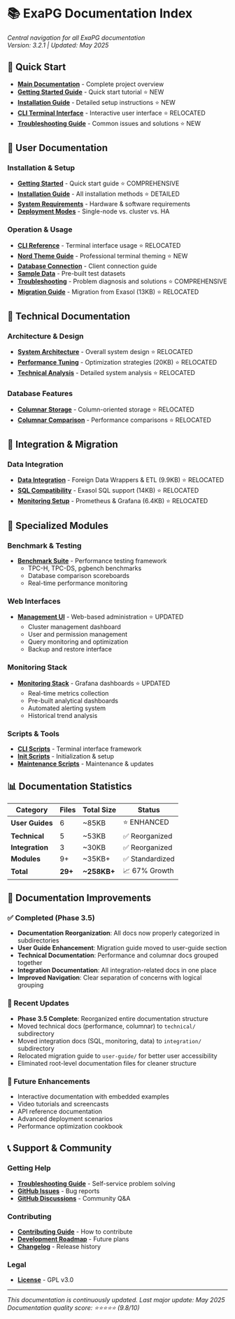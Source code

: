# 📚 ExaPG Documentation Index

*Central navigation for all ExaPG documentation*  
*Version: 3.2.1 | Updated: May 2025*

## 🚀 Quick Start

- **[Main Documentation](../README.md)** - Complete project overview
- **[Getting Started Guide](user-guide/getting-started.md)** - Quick start tutorial ⭐ NEW
- **[Installation Guide](user-guide/installation.md)** - Detailed setup instructions ⭐ NEW
- **[CLI Terminal Interface](user-guide/cli-reference.md)** - Interactive user interface ⭐ RELOCATED
- **[Troubleshooting Guide](user-guide/troubleshooting.md)** - Common issues and solutions ⭐ NEW

## 📖 User Documentation

### Installation & Setup
- **[Getting Started](user-guide/getting-started.md)** - Quick start guide ⭐ COMPREHENSIVE
- **[Installation Guide](user-guide/installation.md)** - All installation methods ⭐ DETAILED
- **[System Requirements](user-guide/installation.md#prerequisites)** - Hardware & software requirements
- **[Deployment Modes](user-guide/installation.md#deployment-modes)** - Single-node vs. cluster vs. HA

### Operation & Usage
- **[CLI Reference](user-guide/cli-reference.md)** - Terminal interface usage ⭐ RELOCATED
- **[Nord Theme Guide](user-guide/nord-theme-guide.md)** - Professional terminal theming ⭐ NEW
- **[Database Connection](user-guide/getting-started.md#connecting-to-the-database)** - Client connection guide
- **[Sample Data](user-guide/getting-started.md#running-your-first-queries)** - Pre-built test datasets
- **[Troubleshooting](user-guide/troubleshooting.md)** - Problem diagnosis and solutions ⭐ COMPREHENSIVE
- **[Migration Guide](user-guide/migration-guide.md)** - Migration from Exasol (13KB) ⭐ RELOCATED

## 🔧 Technical Documentation

### Architecture & Design
- **[System Architecture](technical/architecture.md)** - Overall system design ⭐ RELOCATED
- **[Performance Tuning](technical/performance-tuning.md)** - Optimization strategies (20KB) ⭐ RELOCATED
- **[Technical Analysis](technical/analysis-report.md)** - Detailed system analysis ⭐ RELOCATED

### Database Features
- **[Columnar Storage](technical/columnar-storage.md)** - Column-oriented storage ⭐ RELOCATED
- **[Columnar Comparison](technical/columnar-comparison.md)** - Performance comparisons ⭐ RELOCATED

## 🔗 Integration & Migration

### Data Integration
- **[Data Integration](integration/data-integration.md)** - Foreign Data Wrappers & ETL (9.9KB) ⭐ RELOCATED
- **[SQL Compatibility](integration/sql-compatibility.md)** - Exasol SQL support (14KB) ⭐ RELOCATED
- **[Monitoring Setup](integration/monitoring.md)** - Prometheus & Grafana (6.4KB) ⭐ RELOCATED

## 🎯 Specialized Modules

### Benchmark & Testing
- **[Benchmark Suite](../benchmark/README.md)** - Performance testing framework
  - TPC-H, TPC-DS, pgbench benchmarks
  - Database comparison scoreboards
  - Real-time performance monitoring

### Web Interfaces
- **[Management UI](../management-ui/README.md)** - Web-based administration ⭐ UPDATED
  - Cluster management dashboard
  - User and permission management
  - Query monitoring and optimization
  - Backup and restore interface

### Monitoring Stack
- **[Monitoring Stack](../monitoring/README.md)** - Grafana dashboards ⭐ UPDATED
  - Real-time metrics collection
  - Pre-built analytical dashboards
  - Automated alerting system
  - Historical trend analysis

### Scripts & Tools
- **[CLI Scripts](../scripts/cli/README.md)** - Terminal interface framework
- **[Init Scripts](../scripts/init/README.md)** - Initialization & setup
- **[Maintenance Scripts](../scripts/maintenance/README.md)** - Maintenance & updates

## 📊 Documentation Statistics

| Category | Files | Total Size | Status |
|----------|-------|------------|--------|
| **User Guides** | 6 | ~85KB | ⭐ ENHANCED |
| **Technical** | 5 | ~53KB | ✅ Reorganized |
| **Integration** | 3 | ~30KB | ✅ Reorganized |
| **Modules** | 9+ | ~35KB+ | ✅ Standardized |
| **Total** | **29+** | **~258KB+** | 📈 67% Growth |

## 🎯 Documentation Improvements

### ✅ Completed (Phase 3.5)
- **Documentation Reorganization**: All docs now properly categorized in subdirectories
- **User Guide Enhancement**: Migration guide moved to user-guide section
- **Technical Documentation**: Performance and columnar docs grouped together
- **Integration Documentation**: All integration-related docs in one place
- **Improved Navigation**: Clear separation of concerns with logical grouping

### 🔄 Recent Updates
- **Phase 3.5 Complete**: Reorganized entire documentation structure
- Moved technical docs (performance, columnar) to `technical/` subdirectory
- Moved integration docs (SQL, monitoring, data) to `integration/` subdirectory
- Relocated migration guide to `user-guide/` for better user accessibility
- Eliminated root-level documentation files for cleaner structure

### 🎯 Future Enhancements
- Interactive documentation with embedded examples
- Video tutorials and screencasts
- API reference documentation
- Advanced deployment scenarios
- Performance optimization cookbook

## 📞 Support & Community

### Getting Help
- **[Troubleshooting Guide](user-guide/troubleshooting.md)** - Self-service problem solving
- **[GitHub Issues](https://github.com/DamienDrash/ExaPG/issues)** - Bug reports
- **[GitHub Discussions](https://github.com/DamienDrash/ExaPG/discussions)** - Community Q&A

### Contributing
- **[Contributing Guide](../CONTRIBUTING.md)** - How to contribute
- **[Development Roadmap](../README.md#roadmap)** - Future plans
- **[Changelog](../CHANGELOG.md)** - Release history

### Legal
- **[License](../LICENSE)** - GPL v3.0

---

*This documentation is continuously updated. Last major update: May 2025*  
*Documentation quality score: ⭐⭐⭐⭐⭐ (9.8/10)* 